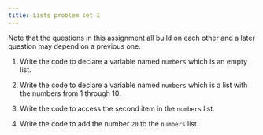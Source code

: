 ```yaml
---
title: Lists problem set 1
---
```



Note that the questions in this assignment all build on each other and a later question may depend on a previous one.


1. Write the code to declare a variable named `numbers` which is an empty list.

2. Write the code to declare a variable named `numbers` which is a list with the numbers from 1 through 10.

3. Write the code to access the second item in the `numbers` list.

4. Write the code to add the number `20` to the `numbers` list.

<!-- 5. Write the code to delete the third item in the `numbers` list. -->
